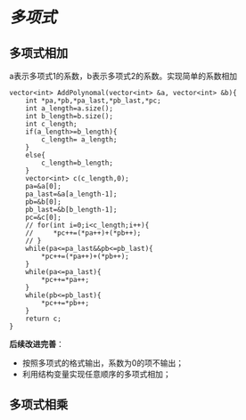 # *多项式* 
## 多项式相加  
a表示多项式1的系数，b表示多项式2的系数。实现简单的系数相加 
```
vector<int> AddPolynomal(vector<int> &a, vector<int> &b){
    int *pa,*pb,*pa_last,*pb_last,*pc;
    int a_length=a.size();
    int b_length=b.size();
    int c_length;
    if(a_length>=b_length){
        c_length= a_length;
    }
    else{
        c_length=b_length;
    }
    vector<int> c(c_length,0);
    pa=&a[0];
    pa_last=&a[a_length-1];
    pb=&b[0];
    pb_last=&b[b_length-1];
    pc=&c[0];
    // for(int i=0;i<c_length;i++){
    //     *pc++=(*pa++)+(*pb++);
    // }
    while(pa<=pa_last&&pb<=pb_last){
        *pc++=(*pa++)+(*pb++);
    }
    while(pa<=pa_last){
        *pc++=*pa++;
    }
    while(pb<=pb_last){
        *pc++=*pb++;
    }
    return c;
}
```
**后续改进完善**：
  + 按照多项式的格式输出，系数为0的项不输出；
  + 利用结构变量实现任意顺序的多项式相加；
## 多项式相乘
